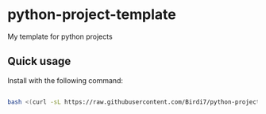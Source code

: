 # python-project-template
My template for python projects

## Quick usage

Install with the following command:

```bash

bash <(curl -sL https://raw.githubusercontent.com/Birdi7/python-project-template/master/install.sh) -n=new_project
```
